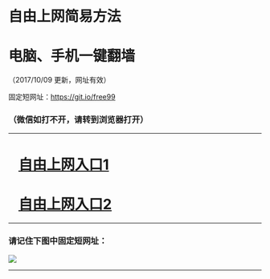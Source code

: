 ﻿# 自由上网简易方法

# 电脑、手机一键翻墙

（2017/10/09 更新，网址有效）

固定短网址：https://git.io/free99

### （微信如打不开，请转到浏览器打开）


***





# &nbsp;&nbsp; <a href="http://ft511722332.fwq-tz-1001.info/fwqtz01.html?t=100900111161 " target="_blank">自由上网入口1</a>
# &nbsp;&nbsp; <a href="http://ft2693316748.fwq-tz-1002.info/fwqtz02.html?t=10090016933 " target="_blank">自由上网入口2</a>
***

### 请记住下图中固定短网址：

<img src="https://s3-us-west-2.amazonaws.com/fwq-1001/yjfq-20170905okok.png" /> 


***


